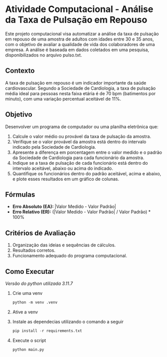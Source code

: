 # Atividade Computacional - Análise da Taxa de Pulsação em Repouso

Este projeto computacional visa automatizar a análise da taxa de pulsação em repouso de uma amostra de adultos com idades entre 30 e 35 anos, com o objetivo de avaliar a qualidade de vida dos colaboradores de uma empresa. A análise é baseada em dados coletados em uma pesquisa, disponibilizados no arquivo pulso.txt.

## Contexto

A taxa de pulsação em repouso é um indicador importante da saúde cardiovascular. Segundo a Sociedade de Cardiologia, a taxa de pulsação média ideal para pessoas nesta faixa etária é de 70 bpm (batimentos por minuto), com uma variação percentual aceitável de 11%.

## Objetivo

Desenvolver um programa de computador ou uma planilha eletrônica que:

1. Calcule o valor médio ou provável da taxa de pulsação da amostra.
2. Verifique se o valor provável da amostra está dentro do intervalo indicado pela Sociedade de Cardiologia.
3. Apresente a diferença em porcentagem entre o valor medido e o padrão da Sociedade de Cardiologia para cada funcionário da amostra.
4. Indique se a taxa de pulsação de cada funcionário está dentro do intervalo aceitável, abaixo ou acima do indicado.
5. Quantifique os funcionários dentro do padrão aceitável, acima e abaixo, e plote esses resultados em um gráfico de colunas.

## Fórmulas

- **Erro Absoluto (EA):** |Valor Medido - Valor Padrão|
- **Erro Relativo (ER):** (|Valor Medido - Valor Padrão| / Valor Padrão) * 100%

## Critérios de Avaliação

1. Organização das ideias e sequências de cálculos.
2. Resultados corretos.
3. Funcionamento adequado do programa computacional.

## Como Executar
*Versão do python utilizada 3.11.7*

1. Crie uma venv
    ```python
    python -m venv .venv
    ```

2. Ative a venv

3. Instale as dependecias utilizando o comando a seguir
    ```python
    pip install -r requirements.txt
    ```

4. Execute o script
    ```python
    python main.py
    ```